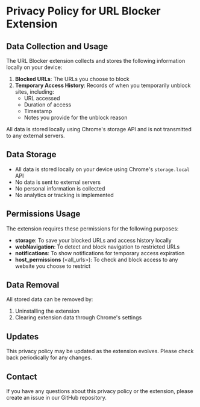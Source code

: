 # Privacy Policy for URL Blocker Extension

## Data Collection and Usage

The URL Blocker extension collects and stores the following information locally on your device:

1. **Blocked URLs**: The URLs you choose to block
2. **Temporary Access History**: Records of when you temporarily unblock sites, including:
   - URL accessed
   - Duration of access
   - Timestamp
   - Notes you provide for the unblock reason

All data is stored locally using Chrome's storage API and is not transmitted to any external servers.

## Data Storage

- All data is stored locally on your device using Chrome's `storage.local` API
- No data is sent to external servers
- No personal information is collected
- No analytics or tracking is implemented

## Permissions Usage

The extension requires these permissions for the following purposes:

- **storage**: To save your blocked URLs and access history locally
- **webNavigation**: To detect and block navigation to restricted URLs
- **notifications**: To show notifications for temporary access expiration
- **host_permissions** (<all_urls>): To check and block access to any website you choose to restrict

## Data Removal

All stored data can be removed by:

1. Uninstalling the extension
2. Clearing extension data through Chrome's settings

## Updates

This privacy policy may be updated as the extension evolves. Please check back periodically for any changes.

## Contact

If you have any questions about this privacy policy or the extension, please create an issue in our GitHub repository.

